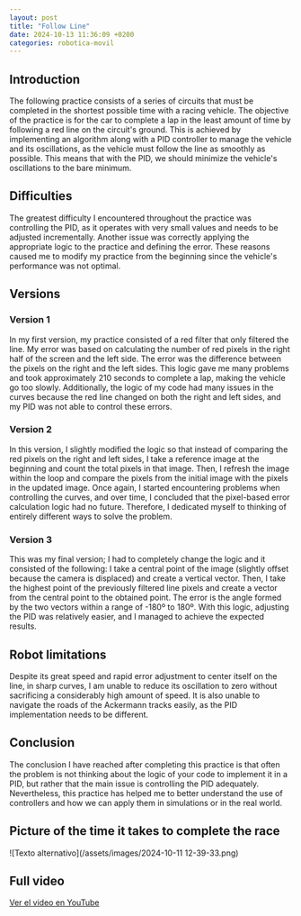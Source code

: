 ```yaml
---
layout: post
title: "Follow Line"
date: 2024-10-13 11:36:09 +0200
categories: robotica-movil
---
```



## Introduction

The following practice consists of a series of circuits that must be completed in the shortest possible time with a racing vehicle. The objective of the practice is for the car to complete a lap in the least amount of time by following a red line on the circuit's ground. This is achieved by implementing an algorithm along with a PID controller to manage the vehicle and its oscillations, as the vehicle must follow the line as smoothly as possible. This means that with the PID, we should minimize the vehicle's oscillations to the bare minimum.

## Difficulties

The greatest difficulty I encountered throughout the practice was controlling the PID, as it operates with very small values and needs to be adjusted incrementally. Another issue was correctly applying the appropriate logic to the practice and defining the error. These reasons caused me to modify my practice from the beginning since the vehicle's performance was not optimal.

## Versions

### Version 1

In my first version, my practice consisted of a red filter that only filtered the line. My error was based on calculating the number of red pixels in the right half of the screen and the left side. The error was the difference between the pixels on the right and the left sides. This logic gave me many problems and took approximately 210 seconds to complete a lap, making the vehicle go too slowly. Additionally, the logic of my code had many issues in the curves because the red line changed on both the right and left sides, and my PID was not able to control these errors.

### Version 2

In this version, I slightly modified the logic so that instead of comparing the red pixels on the right and left sides, I take a reference image at the beginning and count the total pixels in that image. Then, I refresh the image within the loop and compare the pixels from the initial image with the pixels in the updated image. Once again, I started encountering problems when controlling the curves, and over time, I concluded that the pixel-based error calculation logic had no future. Therefore, I dedicated myself to thinking of entirely different ways to solve the problem.

### Version 3

This was my final version; I had to completely change the logic and it consisted of the following: I take a central point of the image (slightly offset because the camera is displaced) and create a vertical vector. Then, I take the highest point of the previously filtered line pixels and create a vector from the central point to the obtained point. The error is the angle formed by the two vectors within a range of -180º to 180º. With this logic, adjusting the PID was relatively easier, and I managed to achieve the expected results.

## Robot limitations

Despite its great speed and rapid error adjustment to center itself on the line, in sharp curves, I am unable to reduce its oscillation to zero without sacrificing a considerably high amount of speed. It is also unable to navigate the roads of the Ackermann tracks easily, as the PID implementation needs to be different.

## Conclusion

The conclusion I have reached after completing this practice is that often the problem is not thinking about the logic of your code to implement it in a PID, but rather that the main issue is controlling the PID adequately. Nevertheless, this practice has helped me to better understand the use of controllers and how we can apply them in simulations or in the real world.

## Picture of the time it takes to complete the race

![Texto alternativo](/assets/images/2024-10-11 12-39-33.png)

## Full video

[Ver el video en YouTube](https://youtu.be/3PXb2IvVoEk?si=-jHxxMAQegNu2f2a)
